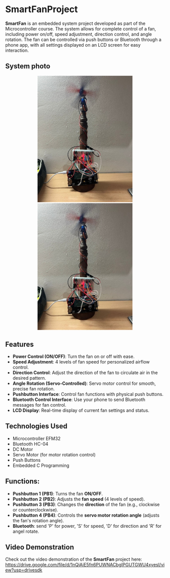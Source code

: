 # SmartFanProject

**SmartFan** is an embedded system project developed as part of the Microcontroller course. The system allows for complete control of a fan, including power on/off, speed adjustment, direction control, and angle rotation. The fan can be controlled via push buttons or Bluetooth through a phone app, with all settings displayed on an LCD screen for easy interaction.

## System photo

<p align="center">
  <img src="SystemPicture.jpg" alt="SmartFan Front" width="300"/>
  <img src="SystemPicture.jpg" alt="SmartFan Side" width="300"/>
</p>





## Features
- **Power Control (ON/OFF)**: Turn the fan on or off with ease.
- **Speed Adjustment**: 4 levels of fan speed for personalized airflow control.
- **Direction Control**: Adjust the direction of the fan to circulate air in the desired pattern.
- **Angle Rotation (Servo-Controlled)**: Servo motor control for smooth, precise fan rotation.
- **Pushbutton Interface**: Control fan functions with physical push buttons.
- **Bluetooth Control Interface**: Use your phone to send Bluetooth messages for fan control.
- **LCD Display**: Real-time display of current fan settings and status.

## Technologies Used
- Microcontroller EFM32
- Bluetooth HC-04
- DC Motor
- Servo Motor (for motor rotation control)
- Push Buttons
- Embedded C Programming

  
## Functions:
- **Pushbutton 1 (PB1)**: Turns the fan **ON/OFF**.
- **Pushbutton 2 (PB2)**: Adjusts the **fan speed** (4 levels of speed).
- **Pushbutton 3 (PB3)**: Changes the **direction** of the fan (e.g., clockwise or counterclockwise).
- **Pushbutton 4 (PB4)**: Controls the **servo motor rotation angle** (adjusts the fan's rotation angle).
- **Bluetooth**: send 'P' for power, 'S' for speed, 'D' for direction and 'R' for angel rotate.


## Video Demonstration
Check out the video demonstration of the **SmartFan** project here:  
https://drive.google.com/file/d/1nQjAiE5fn6PUWNACbgIPGUTGWU4xyesl/view?usp=drivesdk

